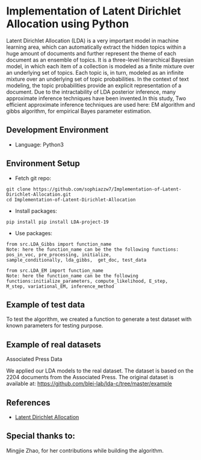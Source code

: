 # Implementation of Latent Dirichlet Allocation using Python
Latent Dirichlet Allocation (LDA) is a very important model in machine learning area, which can
automatically extract the hidden topics within a huge amount of documents and further represent
the theme of each document as an ensemble of topics. It is a three-level hierarchical Bayesian
model, in which each item of a collection is modeled as a finite mixture over an underlying set
of topics. Each topic is, in turn, modeled as an infinite mixture over an underlying set of topic probabilities. In the context of text modeling, the topic probabilities provide an explicit representation of a document. Due to the intractability of LDA posterior inference, many approximate inference techniques have been invented.In this study, Two efficient approximate inference techniques are used here: EM algorithm and gibbs algorithm, for empirical Bayes parameter estimation.

## Development Environment
* Language: Python3
## Environment Setup
* Fetch git repo:
```shell
git clone https://github.com/sophiazzw7/Implementation-of-Latent-Dirichlet-Allocation.git
cd Implementation-of-Latent-Dirichlet-Allocation
```
* Install packages:
```shell
pip install pip install LDA-project-19
```
* Use packages:
```shell
from src.LDA_Gibbs import function_name
Note: here the function_name can be the the following functions: pos_in_voc, pre_processing, initialize, 
sample_conditionally, lda_gibbs,  get_doc, test_data

from src.LDA_EM import function_name
Note: here the function_name can be the following functions:initialize_parameters, compute_likelihood, E_step, 
M_step, variational_EM, inference_method
```


## Example of test data
To test the algorithm, we created a function to generate a test dataset with known parameters for testing purpose.

## Example of real datasets
 Associated Press Data

We applied our LDA models to the real dataset. The dataset is based on the 2204 documents from the Associated Press. The original dataset is available at: https://github.com/blei-lab/lda-c/tree/master/example


## References
* [Latent Dirichlet Allocation](http://www.cs.columbia.edu/~blei/papers/BleiNgJordan2003.pdf)

## Special thanks to:
Mingjie Zhao, for her contributions while building the algorithm.


